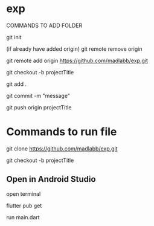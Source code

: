# exp

COMMANDS TO ADD FOLDER

git init

(if already have added origin) git remote remove origin

git remote add origin https://github.com/madlabb/exp.git

git checkout -b projectTitle

git add .

git commit -m "message"

git push origin projectTitle


# Commands to run file

git clone https://github.com/madlabb/exp.git

git checkout -b projectTitle

## Open in Android Studio

open terminal 

flutter pub get

run main.dart

